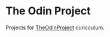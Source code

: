 # The Odin Project
<!-- https://github.com/TheOdinProject/theodinproject/blob/main/app/assets/images/og-logo.png?raw=true -->
<!-- 2019 -->
Projects for [TheOdinProject](https://www.theodinproject.com/) curicculum.

